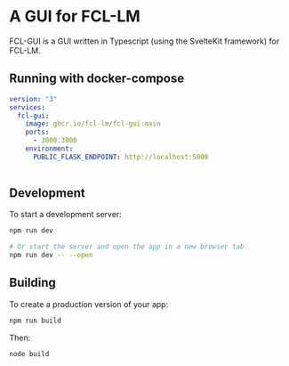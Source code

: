 # A GUI for FCL-LM
FCL-GUI is a GUI written in Typescript (using the SvelteKit framework) for FCL-LM.

## Running with docker-compose
```yaml
version: "3"
services:
  fcl-gui:
    image: ghcr.io/fcl-lm/fcl-gui:main
    ports:
      - 3000:3000
    environment:
      PUBLIC_FLASK_ENDPOINT: http://localhost:5000
        
```

## Development

To start a development server:

```bash
npm run dev

# Or start the server and open the app in a new browser tab
npm run dev -- --open
```

## Building

To create a production version of your app:

```bash
npm run build
```

Then:

```bash
node build
```
